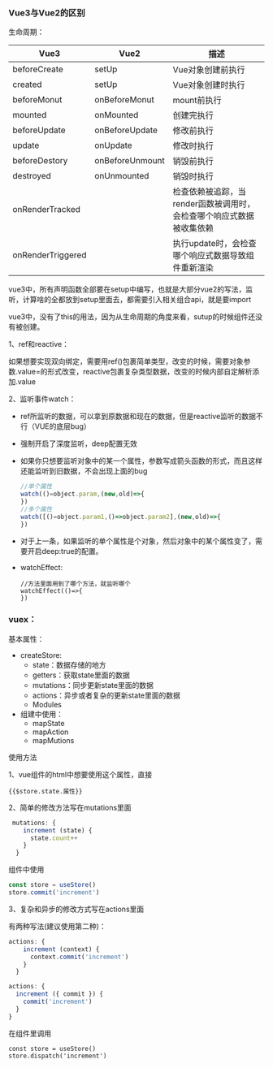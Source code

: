 ### Vue3与Vue2的区别

生命周期：

| Vue3              | Vue2            | 描述                                                         |
| ----------------- | --------------- | ------------------------------------------------------------ |
| beforeCreate      | setUp           | Vue对象创建前执行                                            |
| created           | setUp           | Vue对象创建时执行                                            |
| beforeMonut       | onBeforeMonut   | mount前执行                                                  |
| mounted           | onMounted       | 创建完执行                                                   |
| beforeUpdate      | onBeforeUpdate  | 修改前执行                                                   |
| update            | onUpdate        | 修改时执行                                                   |
| beforeDestory     | onBeforeUnmount | 销毁前执行                                                   |
| destroyed         | onUnmounted     | 销毁时执行                                                   |
| onRenderTracked   |                 | 检查依赖被追踪，当render函数被调用时，会检查哪个响应式数据被收集依赖 |
| onRenderTriggered |                 | 执行update时，会检查哪个响应式数据导致组件重新渲染           |

vue3中，所有声明函数全部要在setup中编写，也就是大部分vue2的写法，监听，计算啥的全都放到setup里面去，都需要引入相关组合api，就是要import

vue3中，没有了this的用法，因为从生命周期的角度来看，sutup的时候组件还没有被创建。

1、ref和reactive：

如果想要实现双向绑定，需要用ref()包裹简单类型，改变的时候，需要对象参数.value=的形式改变，reactive包裹复杂类型数据，改变的时候内部自定解析添加.value

2、监听事件watch：

- ref所监听的数据，可以拿到原数据和现在的数据，但是reactive监听的数据不行（VUE的底层bug）

- 强制开启了深度监听，deep配置无效

- 如果你只想要监听对象中的某一个属性，参数写成箭头函数的形式，而且这样还能监听到旧数据，不会出现上面的bug

  ```javascript
  //单个属性
  watch(()=object.param,(new,old)=>{
  })
  //多个属性
  watch([()=object.param1,()=>object.param2],(new,old)=>{
  })
  ```

- 对于上一条，如果监听的单个属性是个对象，然后对象中的某个属性变了，需要开启deep:true的配置。

- watchEffect:

  ```
  //方法里面用到了哪个方法，就监听哪个
  watchEffect(()=>{
  })
  ```

  

### vuex：

基本属性：

- createStore:
  - state：数据存储的地方
  - getters：获取state里面的数据
  - mutations：同步更新state里面的数据
  - actions：异步或者复杂的更新state里面的数据
  - Modules
- 组建中使用：
  - mapState
  - mapAction
  - mapMutions

使用方法

1、vue组件的html中想要使用这个属性，直接

```vue
{{$store.state.属性}}
```

2、简单的修改方法写在mutations里面

```javascript
 mutations: {
    increment (state) {
      state.count++
    }
  }
```

组件中使用

```javascript
const store = useStore()
store.commit('increment')
```

3、复杂和异步的修改方式写在actions里面

有两种写法(建议使用第二种)：

```javascript
actions: {
    increment (context) {
      context.commit('increment')
    }
  }
```

```javascript
actions: {
  increment ({ commit }) {
    commit('increment')
  }
}
```

在组件里调用

```
const store = useStore()
store.dispatch('increment')
```

